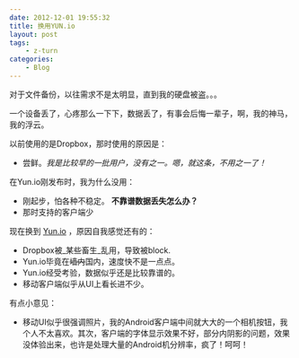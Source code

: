 ```yaml
---
date: 2012-12-01 19:55:32
title: 换用YUN.io
layout: post
tags:
    - z-turn
categories:
    - Blog
---
```

对于文件备份，以往需求不是太明显，直到我的硬盘被盗。。。

一个设备丢了，心疼那么一下下，数据丢了，有事会后悔一辈子，啊，我的神马，我的浮云。

以前使用的是Dropbox，那时使用的原因是：

* 尝鲜。_我是比较早的一批用户，没有之一。嗯，就这条，不用之一了！_ 

在Yun.io刚发布时，我为什么没用：

* 刚起步，怕各种不稳定。 **不靠谱数据丢失怎么办？**
* 那时支持的客户端少

现在换到 [Yun.io](http://yun.io) ，原因自我感觉还有的：

* Dropbox被_某些畜生_乱用，导致被block.
* Yun.io毕竟在~~墙内~~国内，速度快不是一点点。
* Yun.io经受考验，数据似乎还是比较靠谱的。
* 移动客户端似乎从UI上看长进不少。

有点小意见：

* 移动UI似乎很强调照片，我的Android客户端中间就大大的一个相机按钮，我个人不太喜欢。其次，客户端的字体显示效果不好，部分内阴影的问题，效果没体验出来，也许是处理大量的Android机分辨率，疯了！呵呵！
